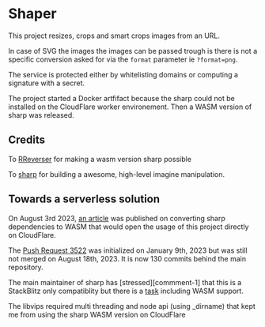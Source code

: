 # Shaper

This project resizes, crops and smart crops images from an URL.

In case of SVG the images the images can be passed trough is there is not a
specific conversion asked for via the `format` parameter ie `?format=png`.

The service is protected either by whitelisting domains or computing a signature
with a secret.

The project started a Docker artfifact because the sharp could not be installed
on the CloudFlare worker environement. Then a WASM version of sharp was
released.

## Credits

To [RReverser](https://github.com/RReverser/sharp-fork/tree/node-wasm-squash) for making a wasm version sharp possible

To [sharp](https://github.com/lovell/sharp) for building a awesome, high-level imagine manipulation.

## Towards a serverless solution

On August 3rd 2023, [an article][sharp-wasm] was published on converting sharp
dependencies to WASM that would open the usage of this project directly on
CloudFlare.

The [Push Request 3522][sharp-3522] was initialized on January 9th, 2023 but was
still not merged on August 18th, 2023. It is now 130 commits behind the main
repository.

The main maintainer of sharp has [stressed][commment-1] that this is a
StackBlitz only compatiblity but there is a [task][sharp-3750] including WASM
support.

The libvips required multi threading and node api (using _dirname) that kept me
from using the sharp WASM version on CloudFlare

[sharp-wasm]: https://blog.stackblitz.com/posts/bringing-sharp-to-wasm-and-webcontainers/
[sharp-3522]: https://github.com/lovell/sharp/pull/3522
[comment-1]: https://github.com/lovell/sharp/pull/3522#issuecomment-1665420973
[sharp-3750]: https://github.com/lovell/sharp/issues/3750

